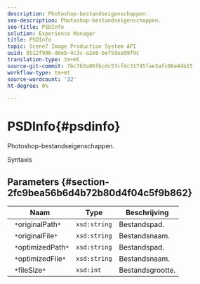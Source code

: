 ```yaml
---
description: Photoshop-bestandseigenschappen.
seo-description: Photoshop-bestandseigenschappen.
seo-title: PSDInfo
solution: Experience Manager
title: PSDInfo
topic: Scene7 Image Production System API
uuid: 0512f996-ddeb-4c3c-a2e8-bef59ea99f9c
translation-type: tm+mt
source-git-commit: 7bc7b3a86fbcdc57cfdc31745fae3afc06e44b15
workflow-type: tm+mt
source-wordcount: '32'
ht-degree: 0%

---
```



# PSDInfo{#psdinfo}

Photoshop-bestandseigenschappen.

Syntaxis

## Parameters {#section-2fc9bea56b6d4b72b80d4f04c5f9b862}

| Naam | Type | Beschrijving |
|---|---|---|
| ` *`originalPath`*` | `xsd:string` | Bestandspad. |
| ` *`originalFile`*` | `xsd:string` | Bestandsnaam. |
| ` *`optimizedPath`*` | `xsd:string` | Bestandspad. |
| ` *`optimizedFile`*` | `xsd:string` | Bestandsnaam. |
| ` *`fileSize`*` | `xsd:int` | Bestandsgrootte. |

